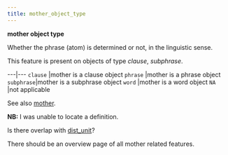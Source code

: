 ```yaml
---
title: mother_object_type
---
```


**mother object type**


Whether the phrase (atom) is determined or not, in the linguistic sense.

This feature is present on objects of type *clause*, *subphrase*.

---|---
`clause`   |mother is a clause object
`phrase`   |mother is a phrase object
`subphrase`|mother is a subphrase object
`word`     |mother is a word object
`NA`       |not applicable

See also [mother](mother).

**NB:**
I was unable to locate a definition.

Is there overlap with [dist_unit](dist_unit)?

There should be an overview page of all mother related features.

